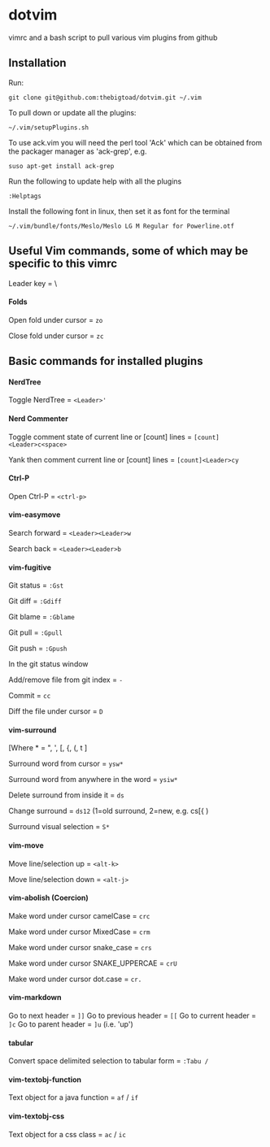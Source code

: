 dotvim
======
vimrc and a bash script to pull various vim plugins from github

Installation
------------
Run:

    git clone git@github.com:thebigtoad/dotvim.git ~/.vim
 
To pull down or update all the plugins:

    ~/.vim/setupPlugins.sh

To use ack.vim you will need the perl tool 'Ack' which can be obtained from the packager manager as 'ack-grep', e.g. 

    suso apt-get install ack-grep

Run the following to update help with all the plugins

    :Helptags

Install the following font in linux, then set it as font for the terminal
    
    ~/.vim/bundle/fonts/Meslo/Meslo LG M Regular for Powerline.otf

Useful Vim commands, some of which may be specific to this vimrc
----------------------------------------------------------------

Leader key = \

#### Folds
Open fold under cursor = `zo`

Close fold under cursor = `zc`


Basic commands for installed plugins
------------------------------------

#### NerdTree 
Toggle NerdTree = `<Leader>'`

#### Nerd Commenter
Toggle comment state of current line or [count] lines = `[count]<Leader>c<space>`

Yank then comment current line or [count] lines = `[count]<Leader>cy`

#### Ctrl-P
Open Ctrl-P = `<ctrl-p>`

#### vim-easymove
Search forward = `<Leader><Leader>w`

Search back = `<Leader><Leader>b`

#### vim-fugitive
Git status = `:Gst`

Git diff = `:Gdiff`

Git blame = `:Gblame`

Git pull = `:Gpull`

Git push = `:Gpush`


In the git status window

Add/remove file from git index = `-`

Commit = `cc`

Diff the file under cursor = `D`

#### vim-surround
[Where * = ", ', [, {, (, t ]

Surround word from cursor = `ysw*`

Surround word from anywhere in the word = `ysiw*`

Delete surround from inside it = `ds`

Change surround = `ds12` (1=old surround, 2=new, e.g. cs[{ )

Surround visual selection = `S*`

#### vim-move
Move line/selection up = `<alt-k>`

Move line/selection down = `<alt-j>`

#### vim-abolish (Coercion)
Make word under cursor camelCase = `crc`

Make word under cursor MixedCase = `crm`

Make word under cursor snake_case = `crs`

Make word under cursor SNAKE_UPPERCAE = `crU`

Make word under cursor dot.case = `cr.`

#### vim-markdown
Go to next header = `]]`
Go to previous header = `[[`
Go to current header = `]c`
Go to parent header = `]u` (i.e. 'up')

#### tabular
Convert space delimited selection to tabular form = `:Tabu / ` 

#### vim-textobj-function
Text object for a java function = `af` / `if`

#### vim-textobj-css
Text object for a css class = `ac` / `ic`
